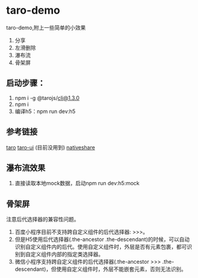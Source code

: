 # taro-demo
taro-demo,附上一些简单的小效果
1. 分享
2. 左滑删除
3. 瀑布流
4. 骨架屏

## 启动步骤：
1. npm i -g @tarojs/cli@1.3.0
2. npm i
3. 编译h5：npm run dev:h5

## 参考链接
[taro](https://nervjs.github.io/taro/)
[taro-ui](https://taro-ui.aotu.io/#/) (目前没用到)
[nativeshare](https://www.npmjs.com/package/nativeshare)

## 瀑布流效果
1. 直接读取本地mock数据，启动npm run dev:h5:mock

## 骨架屏
注意后代选择器的兼容性问题。
1. 百度小程序目前不支持跨自定义组件的后代选择器: >>>。
2. 但是H5使用后代选择器(.the-ancestor .the-descendant)的时候，可以自动识别自定义组件内的后代。使用自定义组件时，外层是否有元素包裹，都可识别到自定义组件内部的指定类选择器。
3. 微信小程序支持跨自定义组件的后代选择器(.the-ancestor >>> .the-descendant)，但使用自定义组件时，外层不能嵌套元素，否则无法识别。